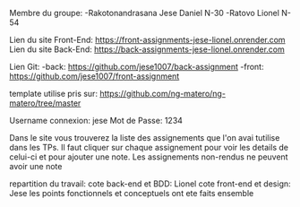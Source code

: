 Membre du groupe: 
-Rakotonandrasana Jese Daniel N-30
-Ratovo Lionel N-54

Lien du site Front-End: https://front-assignments-jese-lionel.onrender.com
Lien du site Back-End: https://back-assignments-jese-lionel.onrender.com

Lien Git:
-back: https://github.com/jese1007/back-assignment
-front: https://github.com/jese1007/front-assignment

template utilise pris sur: https://github.com/ng-matero/ng-matero/tree/master

Username connexion: jese
Mot de Passe: 1234

Dans le site vous trouverez la liste des assignements que l'on avai tutilise dans les TPs.
Il faut cliquer sur chaque assignement pour voir les details de celui-ci et pour ajouter une note.
Les assignements non-rendus ne peuvent avoir une note

repartition du travail:
cote back-end et BDD: Lionel
cote front-end et design: Jese
les points fonctionnels et conceptuels ont ete faits ensemble